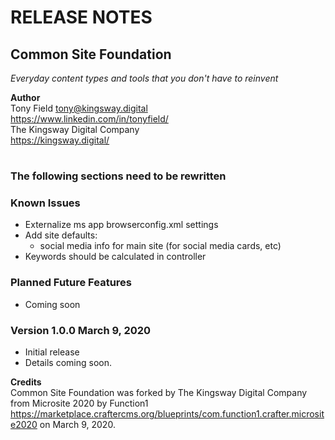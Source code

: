 # RELEASE NOTES

## Common Site Foundation
_Everyday content types and tools that you don't have to reinvent_

**Author**
\
Tony Field
tony@kingsway.digital
\
https://www.linkedin.com/in/tonyfield/
\
The Kingsway Digital Company
\
https://kingsway.digital/
#

### The following sections need to be rewritten

### Known Issues
- Externalize ms app browserconfig.xml settings
- Add site defaults:
  - social media info for main site (for social media cards, etc)  
- Keywords should be calculated in controller

### Planned Future Features
- Coming soon

### Version 1.0.0 March 9, 2020
- Initial release
- Details coming soon.

**Credits**
\
Common Site Foundation was forked by The Kingsway Digital Company from Microsite 2020 by Function1 https://marketplace.craftercms.org/blueprints/com.function1.crafter.microsite2020 on March 9, 2020.

